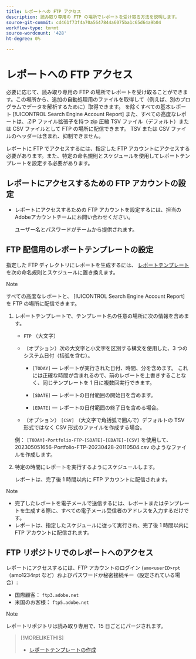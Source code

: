 ```yaml
---
title: レポートへの FTP アクセス
description: 読み取り専用の FTP の場所でレポートを受け取る方法を説明します。
source-git-commit: cd461f73f4a70a5647844a6075ba1c65d64a9b04
workflow-type: tm+mt
source-wordcount: '428'
ht-degree: 0%

---
```


# レポートへの FTP アクセス

必要に応じて、読み取り専用の FTP の場所でレポートを受け取ることができます。この場所から、追加の自動処理用のファイルを取得して（例えば、別のプログラムでデータを解析するために）取得できます。 を除くすべての基本レポート [!UICONTROL Search Engine Account Report] また、すべての高度なレポートは、.ZIP ファイル拡張子を持つ zip 圧縮 TSV ファイル（デフォルト）または CSV ファイルとして FTP の場所に配信できます。 TSV または CSV ファイルのヘッダーは含まれ、抑制できません。

レポートに FTP でアクセスするには、指定した FTP アカウントにアクセスする必要があります。また、特定の命名規則とスケジュールを使用してレポートテンプレートを設定する必要があります。

## レポートにアクセスするための FTP アカウントの設定

* レポートにアクセスするための FTP アカウントを設定するには、担当のAdobeアカウントチームにお問い合わせください。

   ユーザー名とパスワードがチームから提供されます。

## FTP 配信用のレポートテンプレートの設定

指定した FTP ディレクトリにレポートを生成するには、 [レポートテンプレート](templates/template-create.md) を次の命名規則とスケジュールに置き換えます。

>[!NOTE]
>
>すべての高度なレポートと、 [!UICONTROL Search Engine Account Report] を FTP の場所に配信できます。

1. レポートテンプレートで、テンプレート名の任意の場所に次の情報を含めます。

   * `FTP` （大文字）

   * （オプション）次の大文字と小文字を区別する構文を使用した、3 つのシステム日付（括弧を含む）。

      * `[TODAY]`  — レポートが実行された日付、時間、分を含めます。 これには正確な時間が含まれるので、前のレポートを上書きすることなく、同じテンプレートを 1 日に複数回実行できます。

      * `[SDATE]`  — レポートの日付範囲の開始日を含めます。

      * `[EDATE]`  — レポートの日付範囲の終了日を含める場合。
   * （オプション） `[CSV]` （大文字で角括弧で囲んで）デフォルトの TSV 形式ではなく CSV 形式のファイルを作成する場合。

   例： `[TODAY]-Portfolio-FTP-[SDATE]-[EDATE]-[CSV]` を使用して、202305051656-Portfolio-FTP-20230428-20110504.csv のようなファイルを作成します。

1. 特定の時間にレポートを実行するようにスケジュールします。

   レポートは、完了後 1 時間以内に FTP アカウントに配信されます。

>[!NOTE]
>
>* 完了したレポートを電子メールで送信するには、レポートまたはテンプレートを生成する際に、すべての電子メール受信者のアドレスを入力するだけです。
>* レポートは、指定したスケジュールに従って実行され、完了後 1 時間以内に FTP アカウントに配信されます。


## FTP リポジトリでのレポートへのアクセス

レポートにアクセスするには、FTP アカウントのログイン (`amo<userID>rpt`（amo1234rpt など）およびパスワードか秘密接続キー（設定されている場合）:

* 国際顧客： `ftp3.adobe.net`
* 米国のお客様： `ftp5.adobe.net`

>[!NOTE]
>
>レポートリポジトリは読み取り専用で、15 日ごとにパージされます。


>[!MORELIKETHIS]
>
>* [レポートテンプレートの作成](/help/search-social-commerce/reports/automation/templates/template-create.md)


